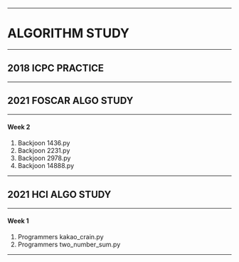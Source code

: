------------------------------
# ALGORITHM STUDY
------------------------------
## 2018 ICPC PRACTICE
------------------------------
## 2021 FOSCAR ALGO STUDY
------------------------------
#### Week 2
1. Backjoon 1436.py
2. Backjoon 2231.py
3. Backjoon 2978.py
4. Backjoon 14888.py
------------------------------
## 2021 HCI ALGO STUDY
------------------------------
#### Week 1
1. Programmers kakao_crain.py
2. Programmers two_number_sum.py
------------------------------
